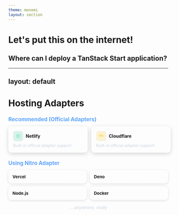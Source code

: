 ```yaml
---
theme: monomi
layout: section
---
```


# Let's put this on the internet!

## Where can I deploy a TanStack Start application?

---
layout: default
---

# Hosting Adapters

<div style="margin-top:12px">
  <h2 style="color:#60a5fa;margin-bottom:12px;font-size:1.2em">Recommended (Official Adapters)</h2>
  <div style="display:grid;grid-template-columns:repeat(2,minmax(250px,1fr));gap:12px;margin-bottom:16px">
    <div style="background:linear-gradient(180deg,rgba(255,255,255,.08),rgba(255,255,255,.02));border:1px solid rgba(255,255,255,.12);border-radius:10px;padding:14px;backdrop-filter:blur(2px);box-shadow:0 4px 14px rgba(0,0,0,.16)">
      <div style="display:flex;align-items:center;gap:8px;margin-bottom:6px">
        <div style="width:32px;height:32px;border-radius:8px;display:flex;align-items:center;justify-content:center;background:rgba(16,185,129,.15);color:#6ee7b7;font-size:18px">🌐</div>
        <h3 style="margin:0;font-size:1em">Netlify</h3>
      </div>
      <p style="margin:0;color:#cbd5e1;font-size:.9em">Built-in official adapter support</p>
    </div>
    <div style="background:linear-gradient(180deg,rgba(255,255,255,.08),rgba(255,255,255,.02));border:1px solid rgba(255,255,255,.12);border-radius:10px;padding:14px;backdrop-filter:blur(2px);box-shadow:0 4px 14px rgba(0,0,0,.16)">
      <div style="display:flex;align-items:center;gap:8px;margin-bottom:6px">
        <div style="width:32px;height:32px;border-radius:8px;display:flex;align-items:center;justify-content:center;background:rgba(234,179,8,.15);color:#fde68a;font-size:18px">☁️</div>
        <h3 style="margin:0;font-size:1em">Cloudflare</h3>
      </div>
      <p style="margin:0;color:#cbd5e1;font-size:.9em">Built-in official adapter support</p>
    </div>
  </div>

  <h2 style="color:#60a5fa;margin-bottom:12px;font-size:1.2em">Using Nitro Adapter</h2>
  <div style="display:grid;grid-template-columns:repeat(auto-fit,minmax(200px,1fr));gap:10px">
    <div style="background:linear-gradient(180deg,rgba(255,255,255,.05),rgba(255,255,255,.02));border:1px solid rgba(255,255,255,.08);border-radius:10px;padding:12px;backdrop-filter:blur(2px);box-shadow:0 2px 8px rgba(0,0,0,.12)">
      <h4 style="margin:0;font-size:.95em">Vercel</h4>
    </div>
    <div style="background:linear-gradient(180deg,rgba(255,255,255,.05),rgba(255,255,255,.02));border:1px solid rgba(255,255,255,.08);border-radius:10px;padding:12px;backdrop-filter:blur(2px);box-shadow:0 2px 8px rgba(0,0,0,.12)">
      <h4 style="margin:0;font-size:.95em">Deno</h4>
    </div>
    <div style="background:linear-gradient(180deg,rgba(255,255,255,.05),rgba(255,255,255,.02));border:1px solid rgba(255,255,255,.08);border-radius:10px;padding:12px;backdrop-filter:blur(2px);box-shadow:0 2px 8px rgba(0,0,0,.12)">
      <h4 style="margin:0;font-size:.95em">Node.js</h4>
    </div>
    <div style="background:linear-gradient(180deg,rgba(255,255,255,.05),rgba(255,255,255,.02));border:1px solid rgba(255,255,255,.08);border-radius:10px;padding:12px;backdrop-filter:blur(2px);box-shadow:0 2px 8px rgba(0,0,0,.12)">
      <h4 style="margin:0;font-size:.95em">Docker</h4>
    </div>
  </div>

  <div style="margin-top:16px;text-align:center;color:#cbd5e1;font-size:.95em;font-style:italic">
    ....anywhere, really
  </div>
</div>
